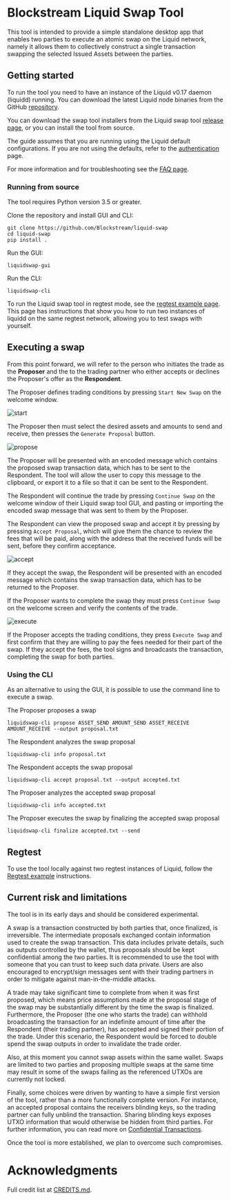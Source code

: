 # Blockstream Liquid Swap Tool

This tool is intended to provide a simple standalone desktop app that enables
two parties to execute an atomic swap on the Liquid network, namely it allows them to
collectively construct a single transaction swapping the selected Issued Assets
between the parties.

## Getting started

To run the tool you need to have an instance of the Liquid v0.17 daemon (liquidd) running.
You can download the latest Liquid node binaries from the GitHub [repository](https://github.com/ElementsProject/elements/releases).

You can download the swap tool installers from the Liquid swap tool [release page](https://github.com/Blockstream/liquid-swap/releases), or you can install the tool from source.

The guide assumes that you are running using the Liquid default configurations. If you are not using the defaults, refer to the [authentication](docs/authentication.md) page.

For more information and for troubleshooting see the [FAQ page](docs/faq.md).

### Running from source

The tool requires Python version 3.5 or greater.

Clone the repository and install GUI and CLI:
```
git clone https://github.com/Blockstream/liquid-swap
cd liquid-swap
pip install .
```

Run the GUI:
```
liquidswap-gui
```

Run the CLI:
```
liquidswap-cli
```

To run the Liquid swap tool in regtest mode, see the [regtest example page](docs/regtest-example.md). This page has instructions that show you how to run two instances of liquidd on the same regtest network, allowing you to test swaps with yourself.

## Executing a swap

From this point forward, we will refer to the person who initiates the trade as the __Proposer__ and the to the trading partner who either accepts or declines the Proposer's offer as the __Respondent__.

The Proposer defines trading conditions by pressing `Start New Swap` on the welcome window.

![start](images/start.png)

The Proposer then must select the desired assets and amounts to send and receive, then presses the `Generate Proposal` button.

![propose](images/propose.png)

The Proposer will be presented with an encoded message which contains
the proposed swap transaction data, which has to be sent to the Respondent.
The tool will allow the user to copy this message to the clipboard, or export it to a file so that it can be sent to the Respondent.

The Respondent will continue the trade by pressing `Continue Swap` on the welcome
window of their Liquid swap tool GUI, and pasting or importing the encoded swap message that was sent to them by the Proposer.

The Respondent can view the proposed swap and accept it by pressing by pressing `Accept Proposal`, which will give them the chance to review the fees that will be paid, along with the address that the received funds will be sent, before they confirm acceptance.

![accept](images/accept.png)

If they accept the swap, the Respondent will be presented with an encoded message
which contains the swap transaction data, which has to be returned to the Proposer.

If the Proposer wants to complete the swap they must press `Continue Swap` on the welcome screen and verify the contents of the trade.

![execute](images/execute.png)

If the Proposer accepts the trading conditions, they press `Execute Swap` and first confirm that they are willing to pay the fees needed for their part of the swap. If they accept the fees, the tool signs and broadcasts the transaction, completing the swap for both parties.

### Using the CLI
As an alternative to using the GUI, it is possible to use the command line to execute a swap.

The Proposer proposes a swap
```
liquidswap-cli propose ASSET_SEND AMOUNT_SEND ASSET_RECEIVE AMOUNT_RECEIVE --output proposal.txt
```

The Respondent analyzes the swap proposal
```
liquidswap-cli info proposal.txt
```

The Respondent accepts the swap proposal
```
liquidswap-cli accept proposal.txt --output accepted.txt
```

The Proposer analyzes the accepted swap proposal
```
liquidswap-cli info accepted.txt
```

The Proposer executes the swap by finalizing the accepted swap proposal
```
liquidswap-cli finalize accepted.txt --send
```


## Regtest
To use the tool locally against two regtest instances of Liquid, follow
the [Regtest example](docs/regtest-example.md) instructions.

## Current risk and limitations
The tool is in its early days and should be considered experimental.

A swap is a transaction constructed by both parties that, once finalized, is
irreversible. The intermediate proposals exchanged contain information used to
create the swap transaction. This data includes private details, such as outputs
controlled by the wallet, thus proposals should be kept confidential among the
two parties.
It is recommended to use the tool with someone that you can trust to keep
such data private. Users are also encouraged to encrypt/sign messages sent
with their trading partners in order to mitigate against man-in-the-middle attacks.

A trade may take significant time to complete from when it was first proposed,
which means price assumptions made at the proposal stage of the swap may be
substantially different by the time the swap is finalized. Furthermore,
the Proposer (the one who starts the trade) can withhold broadcasting the transaction for
an indefinite amount of time after the Respondent (their trading partner), has accepted and signed their portion of the trade. Under this scenario,
the Respondent would be forced to double spend the swap outputs in order to
invalidate the trade order.

Also, at this moment you cannot swap assets within the same wallet. Swaps are limited to two parties and proposing multiple swaps at the same time may result in some of the swaps failing as the referenced UTXOs are currently not locked.

Finally, some choices were driven by wanting to have a simple first version of the tool, rather than a more functionally complete version. For instance, an accepted proposal contains the
receivers blinding keys, so the trading partner can fully unblind the
transaction. Sharing blinding keys exposes UTXO information that would
otherwise be hidden from third parties. For further information, you can read more on
[Confidential Transactions](https://elementsproject.org/features/confidential-transactions).

Once the tool is more established, we plan to overcome such compromises.

# Acknowledgments

Full credit list at [CREDITS.md](CREDITS.md).
